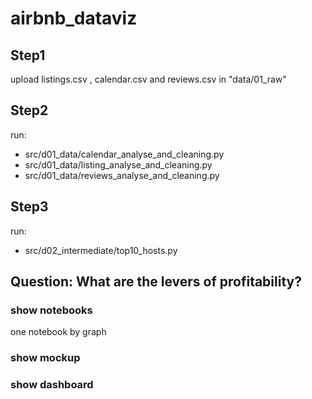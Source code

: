 # airbnb_dataviz

## Step1

upload listings.csv , calendar.csv and reviews.csv in "data/01_raw"

## Step2

run:
  - src/d01_data/calendar_analyse_and_cleaning.py
  - src/d01_data/listing_analyse_and_cleaning.py
  - src/d01_data/reviews_analyse_and_cleaning.py

## Step3

run:
  - src/d02_intermediate/top10_hosts.py


## Question: What are the levers of profitability?

### show notebooks
  one notebook by graph
 
### show mockup

### show dashboard
